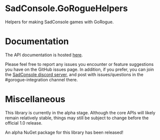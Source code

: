 # SadConsole.GoRogueHelpers
Helpers for making SadConsole games with GoRogue.

# Documentation
The API documentation is hosted [here](https://thesadrogue.github.io/SadConsole.GoRogueHelpers/index.html).

Please feel free to report any issues you encounter or feature suggestions you have on the GitHub issues page.  In addition, if you prefer, you can join the [SadConsole discord server](https://discord.gg/mttxqAs), and post with issues/questions in the #gorogue-integration channel there.

# Miscellaneous
This library is currently in the alpha stage.  Although the core APIs will likely remain relatively stable, things may still be subject to change before the official 1.0 release.

An alpha NuGet package for this library has been released!

